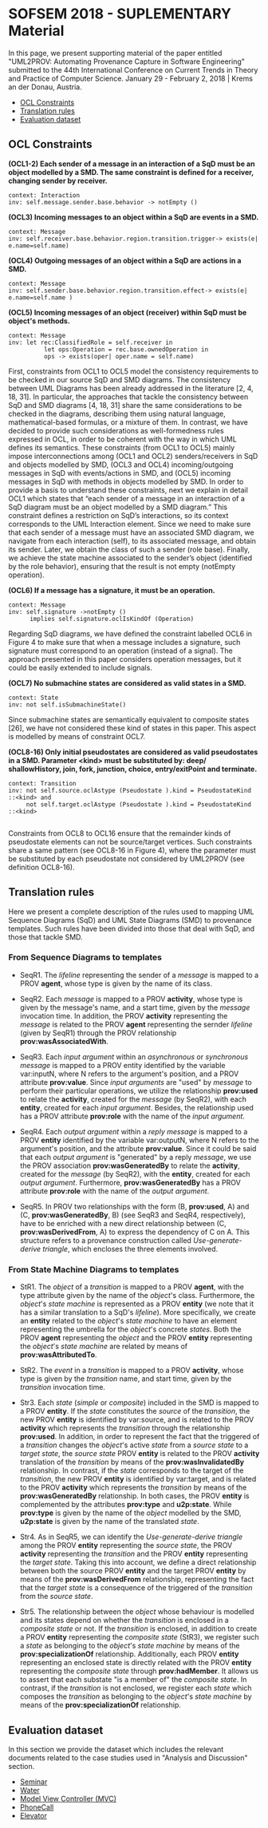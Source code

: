 # SOFSEM 2018 - SUPLEMENTARY Material

In this page, we present supporting material of the paper entitled "UML2PROV: Automating Provenance Capture in Software Engineering" submitted to the 44th International Conference on Current Trends in Theory and Practice of Computer Science. January 29 - February 2, 2018 | Krems an der Donau, Austria.

* [OCL Constraints](https://github.com/uml2prov/uml2prov.github.io/blob/master/README.md#OCL-Constraints)
* [Translation rules](https://github.com/uml2prov/uml2prov.github.io/blob/master/README.md#translation-rules)
* [Evaluation dataset](https://github.com/uml2prov/uml2prov.github.io/blob/master/README.md#evaluation-dataset)


## OCL Constraints

**(OCL1-2) Each sender of a message in an interaction of a SqD must be an object modelled by a SMD. The same constraint is defined for a receiver, changing sender by receiver.**

```
context: Interaction
inv: self.message.sender.base.behavior -> notEmpty ()
```

**(OCL3) Incoming messages to an object within a SqD are events in a SMD.**
```
context: Message
inv: self.receiver.base.behavior.region.transition.trigger-> exists(e| e.name=self.name)
```

**(OCL4) Outgoing messages of an object within a SqD are actions in a SMD.**
```
context: Message
inv: self.sender.base.behavior.region.transition.effect-> exists(e| e.name=self.name )

```

**(OCL5) Incoming messages of an object (receiver) within SqD must be object's methods.**

```
context: Message
inv: let rec:ClassifiedRole = self.receiver in
          let ops:Operation = rec.base.ownedOperation in
          ops -> exists(oper| oper.name = self.name)
```


First, constraints from OCL1 to OCL5 model the consistency requirements
to be checked in our source SqD and SMD diagrams. The
consistency between UML Diagrams has been already addressed in
the literature [2, 4, 18, 31]. In particular, the approaches that tackle
the consistency between SqD and SMD diagrams [4, 18, 31] share
the same considerations to be checked in the diagrams, describing
them using natural language, mathematical-based formulas, or a
mixture of them. In contrast, we have decided to provide such
considerations as well-formedness rules expressed in OCL, in order
to be coherent with the way in which UML defines its semantics.
These constraints (from OCL1 to OCL5) mainly impose interconnections
among (OCL1 and OCL2) senders/receivers in SqD and objects
modelled by SMD, (OCL3 and OCL4) incoming/outgoing messages in
SqD with events/actions in SMD, and (OCL5) incoming messages in
SqD with methods in objects modelled by SMD. In order to provide
a basis to understand these constraints, next we explain in detail
OCL1 which states that “each sender of a message in an interaction
of a SqD diagram must be an object modelled by a SMD diagram.”
This constraint defines a restriction on SqD’s interactions, so its
context corresponds to the UML Interaction element. Since
we need to make sure that each sender of a message must have
an associated SMD diagram, we navigate from each interaction
(self), to its associated message, and obtain its sender. Later, we
obtain the class of such a sender (role base). Finally, we achieve the
state machine associated to the sender’s object (identified by the
role behavior), ensuring that the result is not empty (notEmpty
operation).


**(OCL6) If a message has a signature, it must be an operation.**

```
context: Message
inv: self.signature ->notEmpty ()
      implies self.signature.oclIsKindOf (Operation)
```

Regarding SqD diagrams, we have defined the constraint labelled
OCL6 in Figure 4 to make sure that when a message includes a signature,
such signature must correspond to an operation (instead of
a signal). The approach presented in this paper considers operation
messages, but it could be easily extended to include signals.




**(OCL7) No submachine states are considered as valid states in a SMD.**

```
context: State
inv: not self.isSubmachineState()
```

Since submachine states are semantically equivalent
to composite states [26], we have not considered these kind of
states in this paper. This aspect is modelled by means of constraint
OCL7.


**(OCL8-16) Only initial pseudostates are considered as valid pseudostates in a SMD. Parameter \<kind> must be substituted by: deep/ shallowHistory, join, fork, junction, choice, entry/exitPoint and terminate.**

```
context: Transition
inv: not self.source.oclAstype (Pseudostate ).kind = PseudostateKind ::<kind> and
     not self.target.oclAstype (Pseudostate ).kind = PseudostateKind ::<kind>


```
Constraints from OCL8 to OCL16
ensure that the remainder kinds of pseudostate elements can not
be source/target vertices. Such constraints share a same pattern
(see OCL8-16 in Figure 4), where the parameter <kind> must be
substituted by each pseudostate not considered by UML2PROV (see
definition OCL8-16).



## Translation rules

Here we present a complete description of the rules used to mapping UML Sequence Diagrams (SqD) and UML State Diagrams (SMD) to provenance templates. Such rules have been divided into those that deal with SqD, and those that tackle SMD. 

### From Sequence Diagrams to templates

* SeqR1. The _lifeline_ representing the sender of a _message_ is mapped to a PROV __agent__, whose type is given by the name of its class. 

* SeqR2. Each _message_ is mapped to a PROV __activity__, whose type is given by the message's name, and a start time, given by the _message_ invocation time. In addition, the PROV __activity__ representing the _message_ is related to the PROV __agent__ representing the sernder _lifeline_ (given by SeqR1) through the PROV relationship __prov:wasAssociatedWith__.

* SeqR3. Each _input argument_ within an _asynchronous_ or _synchronous_ _message_ is mapped to a PROV entity identified by the variable var:inputN, where N refers to the argument's position, and a PROV attribute __prov:value__. Since _input arguments_ are "used" by _message_ to perform their particular operations, we utilize the relationship __prov:used__ to relate the __activity__, created for the _message_ (by SeqR2), with each __entity__, created for each _input argument_. Besides, the relationship used has a PROV attribute __prov:role__ with the name of the _input argument_. 

* SeqR4. Each _output argument_ within a _reply_ _message_ is mapped to a PROV __entity__ identified by the variable var:outputN, where N refers to the argument's position, and the attribute __prov:value__. Since it could be said that each _output argument_ is "generated" by a reply _message_, we use the PROV association __prov:wasGeneratedBy__ to relate the __activity__, created for the _message_ (by SeqR2), with the __entity__, created for each _output argument_. Furthermore, __prov:wasGeneratedBy__ has a PROV attribute __prov:role__ with the name of the _output argument_.

* SeqR5. In PROV two relationships with the form (B, __prov:used__, A) and (C, __prov:wasGeneratedBy__, B) (see SeqR3 and SeqR4, respectively), have to be enriched with a new direct relationship between (C, __prov:wasDerivedFrom__, A) to express the dependency of C on A. This structure refers to a provenance construction called _Use-generate-derive triangle_, which encloses the three elements involved.

### From State Machine Diagrams to templates

* StR1. The _object_ of a _transition_ is mapped to a PROV __agent__, with the type attribute given by the name of the _object_'s class. Furthermore, the _object_'s _state machine_ is represented as a PROV __entity__ (we note that it has a similar translation to a SqD's _lifeline_). More specifically, we create an __entity__ related to the _object_'s _state machine_ to have an element representing the umbrella for the _object_'s concrete _states_. Both the PROV __agent__ representing the _object_ and the PROV __entity__ representing the _object_'s _state machine_ are related by means of __prov:wasAttributedTo__.

* StR2. The _event_ in a _transition_ is mapped to a PROV __activity__, whose type is given by the _transition_ name, and start time, given by the _transition_ invocation time. 

* Str3. Each _state_ (_simple_ or _composite_) included in the SMD is mapped to a PROV __entity__. If the _state_ constitutes the _source_ of the _transition_, the new PROV __entity__ is identified by var:source, and is related to the PROV __activity__ which represents the _transition_ through the relationship __prov:used__. In addition, in order to represent the fact that the triggered of a _transition_ changes the _object_'s active _state_ from a _source_ _state_ to a _target_ _state_, the _source_ _state_ PROV __entity__ is related to the PROV __activity__ translation of the _transition_ by means of the __prov:wasInvalidatedBy__ relationship. In contrast, if the _state_ corresponds to the target of the _transition_, the new PROV __entity__ is identified by var:target, and is related to the PROV __activity__ which represents the _transition_ by means of the __prov:wasGeneratedBy__ relationship. In both cases, the PROV __entity__ is complemented by the attributes __prov:type__ and __u2p:state__. While __prov:type__ is given by the name of the _object_ modelled by the SMD, __u2p:state__ is given by the name of the translated _state_. 

* Str4. As in SeqR5, we can identify the _Use-generate-derive triangle_ among the PROV __entity__ representing the _source_ _state_, the PROV __activity__ representing the _transition_ and the PROV __entity__ representing the _target_ _state_. Taking this into account, we define a direct relationship between both the source PROV __entity__ and the target PROV __entity__ by means of the __prov:wasDerivedFrom__ relationship, representing the fact that the _target_ _state_ is a consequence of the triggered of the _transition_ from the _source_ _state_. 

* Str5. The relationship between the _object_ whose behaviour is modelled and its states depend on whether the _transition_ is enclosed in a _composite_ _state_ or not. If the _transition_ is enclosed, in addition to create a PROV __entity__ representing the _composite_ _state_ (StR3), we register such a _state_ as belonging to the _object_'s _state machine_ by means of the __prov:specializationOf__ relationship. Additionally, each PROV __entity__ representing an enclosed state is directly related with the PROV __entity__ representing the _composite_ _state_ through __prov:hadMember__. It allows us to assert that each substate "is a member of" the _composite_ _state_. In contrast, if the _transition_ is not enclosed, we register each _state_ which composes the _transition_ as belonging to the _object_'s _state machine_ by means of the __prov:specializationOf__ relationship. 


## Evaluation dataset

In this section we provide the dataset which includes the relevant documents related to the case studies used in "Analysis and Discussion" section. 

* [Seminar](https://github.com/uml2prov/uml2prov.github.io/tree/master/Seminar)
* [Water](https://github.com/uml2prov/uml2prov.github.io/tree/master/Water)
* [Model View Controller (MVC)](https://github.com/uml2prov/esec-fse/tree/master/MVC) 
* [PhoneCall](https://github.com/uml2prov/uml2prov.github.io/tree/master/PhoneCall)
* [Elevator](https://github.com/uml2prov/uml2prov.github.io/tree/master/Elevator)










